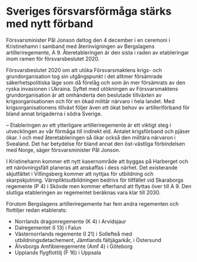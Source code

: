 # Sveriges försvarsförmåga stärks med nytt förband

Försvarsminister Pål Jonson deltog den 4 december i en ceremoni i Kristinehamn i samband med återinvigningen av Bergslagens artilleriregemente, A 9. Återetableringen är den sista i raden av etableringar inom ramen för försvarsbeslutet 2020.

Försvarsbeslutet 2020 om att utöka Försvarsmaktens krigs- och grundorganisation tog sin utgångspunkt i det alltmer försämrade säkerhetspolitiska läge som då förelåg och som än mer försämrats av den ryska invasionen i Ukraina. Syftet med utökningen av Försvarsmaktens grundorganisation är att omhänderta den beslutade tillväxten av krigsorganisationen och för en ökad militär närvaro i hela landet. Med krigsorganisationens tillväxt följer även ett ökat behov av artilleriförband för bland annat brigaderna i södra Sverige.

– Etableringen av ett ytterligare artilleriregemente är ett viktigt steg i utvecklingen av vår förmåga till indirekt eld. Antalet krigsförband och pjäser ökar. I och med återetableringen så ökar också den militära närvaron i Svealand. Det har betydelse för bland annat den öst-västliga förbindelsen med Norge, säger försvarsminister Pål Jonson.

I Kristinehamn kommer ett nytt kasernområde att byggas på Harberget och ett närövningsfält planeras att anskaffas i dess närhet. Det existerande skjutfältet i Villingsberg kommer att nyttjas för utbildning och skarpskjutning. Värnpliktsutbildningen bedrivs för tillfället vid Skaraborgs regemente (P 4) i Skövde men kommer efterhand att flyttas över till A 9. Den slutliga etableringen av regementet beräknas vara klar till 2030.

Förutom Bergslagens artilleriregemente har fem andra regementen och flottiljer redan etablerats:

* Norrlands dragonregemente (K 4) i Arvidsjaur
* Dalregementet (I 13) i Falun
* Västernorrlands regemente (I 21) i Sollefteå med utbildningsdetachement, Jämtlands fältjägarkår, i Östersund
* Älvsborgs Amfibieregemente (Amf 4) i Göteborg
* Upplands flygflottilj (F 16) i Uppsala

